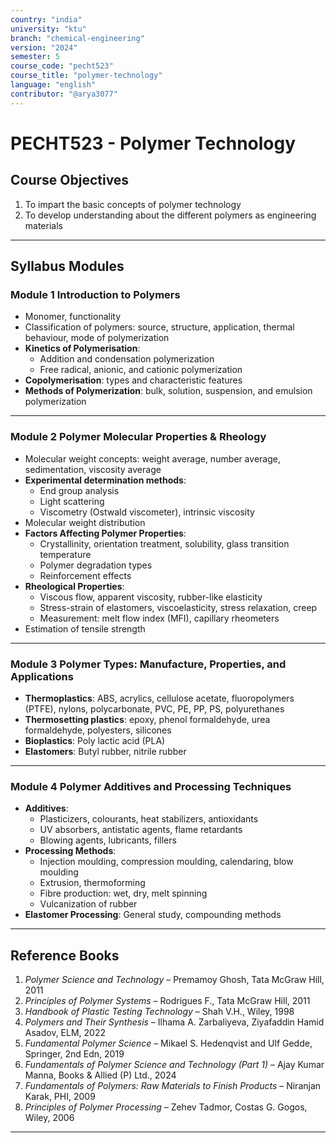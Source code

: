 ```yaml
---
country: "india"
university: "ktu"
branch: "chemical-engineering"
version: "2024"
semester: 5
course_code: "pecht523"
course_title: "polymer-technology"
language: "english"
contributor: "@arya3077"
---
```


# PECHT523 - Polymer Technology

## Course Objectives

1. To impart the basic concepts of polymer technology  
2. To develop understanding about the different polymers as engineering materials  

---

## Syllabus Modules

### Module 1  Introduction to Polymers  
- Monomer, functionality  
- Classification of polymers: source, structure, application, thermal behaviour, mode of polymerization  
- **Kinetics of Polymerisation**:  
  - Addition and condensation polymerization  
  - Free radical, anionic, and cationic polymerization  
- **Copolymerisation**: types and characteristic features  
- **Methods of Polymerization**: bulk, solution, suspension, and emulsion polymerization  

---

### Module 2  Polymer Molecular Properties & Rheology
- Molecular weight concepts: weight average, number average, sedimentation, viscosity average  
- **Experimental determination methods**:  
  - End group analysis  
  - Light scattering  
  - Viscometry (Ostwald viscometer), intrinsic viscosity  
- Molecular weight distribution  
- **Factors Affecting Polymer Properties**:  
  - Crystallinity, orientation treatment, solubility, glass transition temperature  
  - Polymer degradation types  
  - Reinforcement effects  
- **Rheological Properties**:  
  - Viscous flow, apparent viscosity, rubber-like elasticity  
  - Stress-strain of elastomers, viscoelasticity, stress relaxation, creep  
  - Measurement: melt flow index (MFI), capillary rheometers  
- Estimation of tensile strength  

---

### Module 3  Polymer Types: Manufacture, Properties, and Applications
- **Thermoplastics**: ABS, acrylics, cellulose acetate, fluoropolymers (PTFE), nylons, polycarbonate, PVC, PE, PP, PS, polyurethanes  
- **Thermosetting plastics**: epoxy, phenol formaldehyde, urea formaldehyde, polyesters, silicones  
- **Bioplastics**: Poly lactic acid (PLA)  
- **Elastomers**: Butyl rubber, nitrile rubber  

---

### Module 4  Polymer Additives and Processing Techniques
- **Additives**:  
  - Plasticizers, colourants, heat stabilizers, antioxidants  
  - UV absorbers, antistatic agents, flame retardants  
  - Blowing agents, lubricants, fillers  
- **Processing Methods**:  
  - Injection moulding, compression moulding, calendaring, blow moulding  
  - Extrusion, thermoforming  
  - Fibre production: wet, dry, melt spinning  
  - Vulcanization of rubber  
- **Elastomer Processing**: General study, compounding methods  

---

## Reference Books

1. *Polymer Science and Technology* – Premamoy Ghosh, Tata McGraw Hill, 2011  
2. *Principles of Polymer Systems* – Rodrigues F., Tata McGraw Hill, 2011  
3. *Handbook of Plastic Testing Technology* – Shah V.H., Wiley, 1998  
4. *Polymers and Their Synthesis* – Ilhama A. Zarbaliyeva, Ziyafaddin Hamid Asadov, ELM, 2022  
5. *Fundamental Polymer Science* – Mikael S. Hedenqvist and Ulf Gedde, Springer, 2nd Edn, 2019  
6. *Fundamentals of Polymer Science and Technology (Part 1)* – Ajay Kumar Manna, Books & Allied (P) Ltd., 2024  
7. *Fundamentals of Polymers: Raw Materials to Finish Products* – Niranjan Karak, PHI, 2009  
8. *Principles of Polymer Processing* – Zehev Tadmor, Costas G. Gogos, Wiley, 2006  

---
